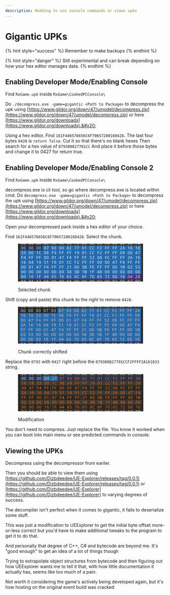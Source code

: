 ```yaml
---
description: Modding to use console commands or views upks
---
```


# Gigantic UPKs

{% hint style="success" %}
Remember to make backups
{% endhint %}

{% hint style="danger" %}
Still experimental and can break depending on how your hex editor manages data.
{% endhint %}

## Enabling Developer Mode/Enabling Console

Find `RxGame.upk` inside `RxGame\CookedPCConsole\`

Do `./decompress.exe -game=gigantic <Path to Package>` to decompress the upk using [https://www.gildor.org/down/47/umodel/decompress.zip](https://www.gildor.org/down/47/umodel/decompress.zip) or here [https://www.gildor.org/downloads](https://www.gildor.org/downloads).&#x20;

Using a hex editor. Find `161F446576656C6F70657200160428`**.** The last four bytes `0428` is `return false`. Cut it so that there's no blank hexes Then search for a hex value of `079300827701CC` And place it before those bytes and change it to 0427 for return true.

## Enabling Developer Mode/Enabling Console 2

Find `RxGame.upk` inside `RxGame\CookedPCConsole\`

decompress.exe is cli tool, so go where decompress.exe is located within cmd. Do `decompress.exe -game=gigantic <Path to Package>` to decompress the upk using [https://www.gildor.org/down/47/umodel/decompress.zip](https://www.gildor.org/down/47/umodel/decompress.zip) or here [https://www.gildor.org/downloads](https://www.gildor.org/downloads).&#x20;

Open your decompressed pack inside a hex editor of your choice.

Find `161F446576656C6F70657200160428`. Select the chunk.

<figure><img src="../.gitbook/assets/before-selected_chunk.png" alt=""><figcaption><p>Selected chunk</p></figcaption></figure>

Shift (copy and paste) this chunk to the right to remove `0428`.

<figure><img src="../.gitbook/assets/shifted_chunk.png" alt=""><figcaption><p>Chunk correctly shifted</p></figcaption></figure>

Replace the `0793` with `0427` right before the `079300827701CCF2FFFF2A161833` string.

<figure><img src="../.gitbook/assets/modified_chunk.png" alt=""><figcaption><p>Modification</p></figcaption></figure>

You don't need to compress. Just replace the file. You know it worked when you can boot into main menu or see predicted commands in console.

## Viewing the UPKs

Decompress using the decompressor from eariler.

Then you should be able to view them using [https://github.com/Dizbdeedee/UE-Explorer/releases/tag/0.0.1](https://github.com/Dizbdeedee/UE-Explorer/releases/tag/0.0.1) or  [https://github.com/Dizbdeedee/UE-Explorer](https://github.com/Dizbdeedee/UE-Explorer) to varying degrees of success.

The decompiler isn't perfect when it comes to gigantic, it fails to deserialize some stuff.

This was just a modification to UEExplorer to get the initial byte offset more-or-less correct but you'd have to make additional tweaks to the program to get it to do that.

And personally that degree of C++, C# and bytecode are beyond me. It's "good enough" to get an idea of a lot of things though

Trying to extrapolate object structures from bytecode and then figuring out how UEExplorer wants me to tell it that, with how little documentation it actually has, seems like too much of a pain.

Not worth it considering the game's actively being developed again, but it's how hosting on the original event build was cracked
